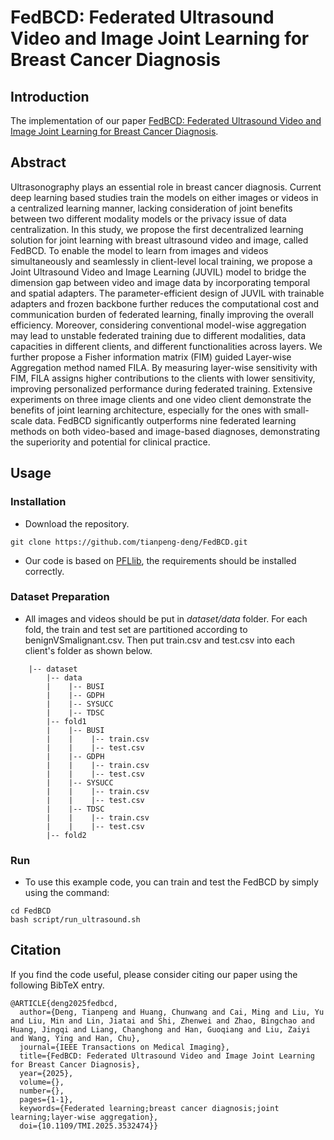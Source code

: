 # FedBCD: Federated Ultrasound Video and Image Joint Learning for Breast Cancer Diagnosis


## Introduction
The implementation of our paper [FedBCD: Federated Ultrasound Video and Image Joint Learning for Breast Cancer Diagnosis](https://ieeexplore.ieee.org/document/10848115).

## Abstract
Ultrasonography plays an essential role in breast cancer diagnosis. Current deep learning based studies train the models on either images or videos in a centralized learning manner, lacking consideration of joint benefits between two different modality models or the privacy issue of data centralization. In this study, we propose the first decentralized learning solution for joint learning with breast ultrasound video and image, called FedBCD. To enable the model to learn from images and videos simultaneously and seamlessly in client-level local training, we propose a Joint Ultrasound Video and Image Learning (JUVIL) model to bridge the dimension gap between video and image data by incorporating temporal and spatial adapters. The parameter-efficient design of JUVIL with trainable adapters and frozen backbone further reduces the computational cost and communication burden of federated learning, finally improving the overall efficiency. Moreover, considering conventional model-wise aggregation may lead to unstable federated training due to different modalities, data capacities in different clients, and different functionalities across layers. We further propose a Fisher information matrix (FIM) guided Layer-wise Aggregation method named FILA. By measuring layer-wise sensitivity with FIM, FILA assigns higher contributions to the clients with lower sensitivity, improving personalized performance during federated training. Extensive experiments on three image clients and one video client demonstrate the benefits of joint learning architecture, especially for the ones with small-scale data. FedBCD significantly outperforms nine federated learning methods on both video-based and image-based diagnoses, demonstrating the superiority and potential for clinical practice.

## Usage
### Installation
- Download the repository.
```
git clone https://github.com/tianpeng-deng/FedBCD.git
```
- Our code is based on [PFLlib](https://github.com/TsingZ0/PFLlib), the requirements should be installed correctly.

### Dataset Preparation
- All images and videos should be put in *dataset/data* folder. For each fold, the train and test set are partitioned according to benignVSmalignant.csv. Then put train.csv and test.csv into each client's folder as shown below.
```
    |-- dataset
        |-- data
        |    |-- BUSI
        |    |-- GDPH
        |    |-- SYSUCC
        |    |-- TDSC
        |-- fold1
        |    |-- BUSI
        |    |    |-- train.csv
        |    |    |-- test.csv
        |    |-- GDPH
        |    |    |-- train.csv
        |    |    |-- test.csv
        |    |-- SYSUCC
        |    |    |-- train.csv
        |    |    |-- test.csv
        |    |-- TDSC
        |    |    |-- train.csv
        |    |    |-- test.csv
        |-- fold2

```



### Run
-  To use this example code, you can train and test the FedBCD by simply using the command:

```
cd FedBCD
bash script/run_ultrasound.sh
```


## Citation
If you find the code useful, please consider citing our paper using the following BibTeX entry.
```
@ARTICLE{deng2025fedbcd,
  author={Deng, Tianpeng and Huang, Chunwang and Cai, Ming and Liu, Yu and Liu, Min and Lin, Jiatai and Shi, Zhenwei and Zhao, Bingchao and Huang, Jingqi and Liang, Changhong and Han, Guoqiang and Liu, Zaiyi and Wang, Ying and Han, Chu},
  journal={IEEE Transactions on Medical Imaging}, 
  title={FedBCD: Federated Ultrasound Video and Image Joint Learning for Breast Cancer Diagnosis}, 
  year={2025},
  volume={},
  number={},
  pages={1-1},
  keywords={Federated learning;breast cancer diagnosis;joint learning;layer-wise aggregation},
  doi={10.1109/TMI.2025.3532474}}
```
